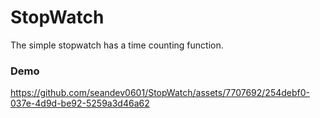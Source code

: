 # StopWatch
The simple stopwatch has a time counting function.

### Demo
https://github.com/seandev0601/StopWatch/assets/7707692/254debf0-037e-4d9d-be92-5259a3d46a62

